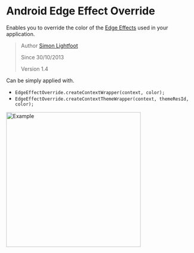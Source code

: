 Android Edge Effect Override
============================

Enables you to override the color of the [Edge Effects](https://github.com/android/platform_frameworks_base/blob/master/core/java/android/widget/EdgeEffect.java) used in your application.

> Author  [Simon Lightfoot](mailto:simon@demondevelopers.com)
>
> Since   30/10/2013
>
> Version 1.4


Can be simply applied with.
* ```EdgeEffectOverride.createContextWrapper(context, color);```
* ```EdgeEffectOverride.createContextThemeWrapper(context, themeResId, color);```


<img src="https://raw.github.com/slightfoot/android-edge-effect-override/master/Example.png" alt="Example" width="360" />
